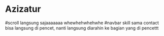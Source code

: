 # Azizatur
#scroll langsung sajaaaaaaa whewhehwhehwhe
#navbar skill sama contact bisa langsung di pencet, nanti langsung diarahin ke bagian yang di pencettt
